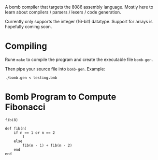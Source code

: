 A bomb compiler that targets the 8086 assembly language.
Mostly here to learn about compilers / parsers / lexers / code generation.

Currently only supports the integer (16-bit) datatype.
Support for arrays is hopefully coming soon.

# Compiling
Rune `make` to compile the program and create the executable file `bomb-gen`.

Then pipe your source file into `bomb-gen`. Example:
```
./bomb.gen < testing.bmb
```

# Bomb Program to Compute Fibonacci
```  
fib(8)

def fib(n)
    if n == 1 or n == 2
        1
    else
        fib(n - 1) + fib(n - 2)
    end
end
```
